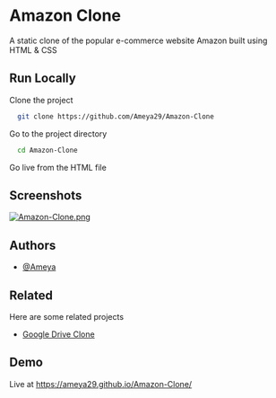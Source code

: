 
# Amazon Clone

A static clone of the popular e-commerce website Amazon built using HTML & CSS


## Run Locally

Clone the project

```bash
  git clone https://github.com/Ameya29/Amazon-Clone
```

Go to the project directory

```bash
  cd Amazon-Clone
```

Go live from the HTML file

## Screenshots


[![Amazon-Clone.png](https://i.postimg.cc/9FGG3C51/Amazon-Clone.png)](https://postimg.cc/xc1kMrdb)

## Authors

- [@Ameya](https://github.com/Ameya29)


## Related

Here are some related projects

- [Google Drive Clone](https://github.com/Ameya29/Google-Drive-Clone)


## Demo

Live at https://ameya29.github.io/Amazon-Clone/

